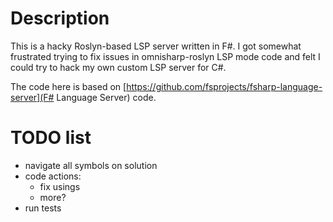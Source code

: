# Description

This is a hacky Roslyn-based LSP server written in F#. I got somewhat frustrated
trying to fix issues in omnisharp-roslyn LSP mode code and felt I could try to
hack my own custom LSP server for C#.

The code here is based on
 [https://github.com/fsprojects/fsharp-language-server](F# Language Server)
code.

# TODO list
 - navigate all symbols on solution
 - code actions:
   - fix usings
   - more?
 - run tests

